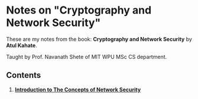 # Notes on "Cryptography and Network Security"

These are my notes from the book: **Cryptography and Network Security** by **Atul Kahate**.

Taught by Prof. Navanath Shete of MIT WPU MSc CS department.

## Contents

1. [**Introduction to The Concepts of Network Security**](1-Introduction-to-The-Concepts-of-Network-Security.md)
